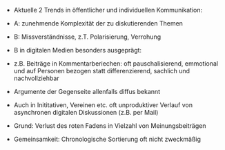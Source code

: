 - Aktuelle 2 Trends in öffentlicher und individuellen Kommunikation:
- A: zunehmende Komplexität der zu diskutierenden Themen
- B: Missverständnisse, z.T. Polarisierung, Verrohung

- B in digitalen Medien besonders ausgeprägt:
- z.B. Beiträge in Kommentarberiechen: oft pauschalisierend, emmotional und auf Personen bezogen statt differenzierend, sachlich und nachvollziehbar
- Argumente der Gegenseite allenfalls diffus bekannt

- Auch in Inititativen, Vereinen etc. oft unproduktiver Verlauf von asynchronen digitalen Diskussionen (z.B. per Mail)
- Grund: Verlust des roten Fadens in Vielzahl von Meinungsbeiträgen

- Gemeinsamkeit: Chronologische Sortierung oft nicht zweckmäßig
